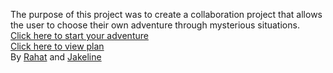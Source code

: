 The purpose of this project was to create a collaboration project that allows the user to choose their own adventure through mysterious situations.  
[Click here to start your adventure](situations/walking.md)  
[Click here to view plan](https://docs.google.com/drawings/d/1WT6yKAQU3MdeK9L9wW9KU5Vg6z434qwpBihGxnSS4Hc/edit)  
By [Rahat](https://github.com/rahatm0108) and [Jakeline](https://github.com/jakelineh2754)
